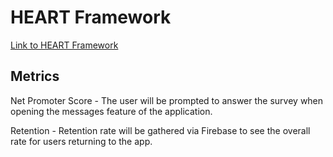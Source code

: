 # HEART Framework

[Link to HEART Framework](https://docs.google.com/presentation/d/18S2Rc6vmY-HL8rcVbEIPXLjRemgh_oYLE51DBTDtsIM/edit?usp=sharing)

## Metrics

Net Promoter Score - The user will be prompted to answer the survey when opening the messages feature of the application.

Retention - Retention rate will be gathered via Firebase to see the overall rate for users returning to the app.

